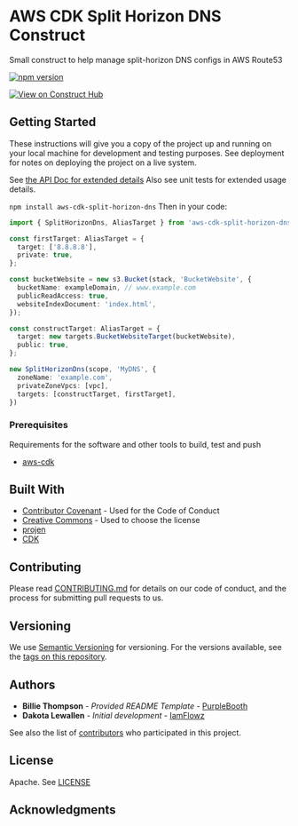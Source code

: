# AWS CDK Split Horizon DNS Construct
Small construct to help manage split-horizon DNS configs in AWS Route53

[![npm version](https://badge.fury.io/js/aws-cdk-split-horizon-dns.svg)](https://badge.fury.io/js/aws-cdk-split-horizon-dns)

[![View on Construct Hub](https://constructs.dev/badge?package=aws-cdk-split-horizon-dns)](https://constructs.dev/packages/aws-cdk-split-horizon-dns)

## Getting Started

These instructions will give you a copy of the project up and running on
your local machine for development and testing purposes. See deployment
for notes on deploying the project on a live system.

See [the API Doc for extended details](./API.md)
Also see unit tests for extended usage details.

`npm install aws-cdk-split-horizon-dns`
Then in your code:
```ts
import { SplitHorizonDns, AliasTarget } from 'aws-cdk-split-horizon-dns'

const firstTarget: AliasTarget = {
  target: ['8.8.8.8'],
  private: true,
};

const bucketWebsite = new s3.Bucket(stack, 'BucketWebsite', {
  bucketName: exampleDomain, // www.example.com
  publicReadAccess: true,
  websiteIndexDocument: 'index.html',
});

const constructTarget: AliasTarget = {
  target: new targets.BucketWebsiteTarget(bucketWebsite),
  public: true,
};

new SplitHorizonDns(scope, 'MyDNS', {
  zoneName: 'example.com',
  privateZoneVpcs: [vpc],
  targets: [constructTarget, firstTarget],
})
```

### Prerequisites

Requirements for the software and other tools to build, test and push 
- [aws-cdk](https://www.example.com)

## Built With

  - [Contributor Covenant](https://www.contributor-covenant.org/) - Used
    for the Code of Conduct
  - [Creative Commons](https://creativecommons.org/) - Used to choose
    the license
  - [projen](https://github.com/projen/projen)
  - [CDK](https://aws.amazon.com/cdk/)


## Contributing

Please read [CONTRIBUTING.md](CONTRIBUTING.md) for details on our code
of conduct, and the process for submitting pull requests to us.

## Versioning

We use [Semantic Versioning](http://semver.org/) for versioning. For the versions
available, see the [tags on this
repository](https://github.com/PurpleBooth/a-good-readme-template/tags).

## Authors

  - **Billie Thompson** - *Provided README Template* -
    [PurpleBooth](https://github.com/PurpleBooth)
  - **Dakota Lewallen** - *Initial development*  -
    [IamFlowz](https://github.com/IamFlowz)

See also the list of
[contributors](https://github.com/iamflowz/aws-cdk-dns-split-horizon/contributors)
who participated in this project.

## License

Apache. See [LICENSE](./LICENSE)

## Acknowledgments
